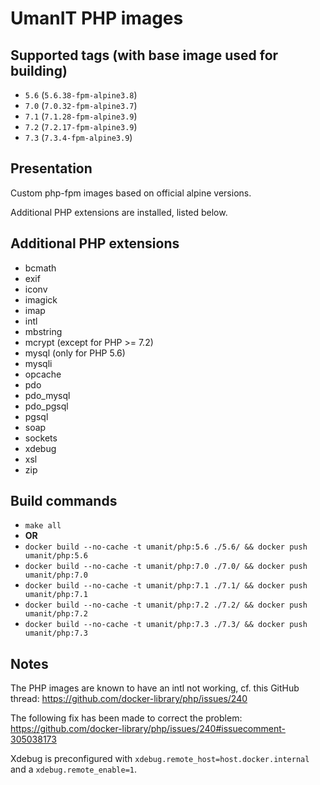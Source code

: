 # UmanIT PHP images

## Supported tags (with base image used for building)
* `5.6` (`5.6.38-fpm-alpine3.8`)
* `7.0` (`7.0.32-fpm-alpine3.7`)
* `7.1` (`7.1.28-fpm-alpine3.9`)
* `7.2` (`7.2.17-fpm-alpine3.9`)
* `7.3` (`7.3.4-fpm-alpine3.9`)

## Presentation
Custom php-fpm images based on official alpine versions.

Additional PHP extensions are installed, listed below.

## Additional PHP extensions
* bcmath
* exif
* iconv
* imagick
* imap
* intl
* mbstring
* mcrypt (except for PHP >= 7.2)
* mysql (only for PHP 5.6)
* mysqli
* opcache
* pdo
* pdo_mysql
* pdo_pgsql
* pgsql
* soap
* sockets
* xdebug
* xsl
* zip

## Build commands
* `make all`
* **OR**
* `docker build --no-cache -t umanit/php:5.6 ./5.6/ && docker push umanit/php:5.6`
* `docker build --no-cache -t umanit/php:7.0 ./7.0/ && docker push umanit/php:7.0`
* `docker build --no-cache -t umanit/php:7.1 ./7.1/ && docker push umanit/php:7.1`
* `docker build --no-cache -t umanit/php:7.2 ./7.2/ && docker push umanit/php:7.2`
* `docker build --no-cache -t umanit/php:7.3 ./7.3/ && docker push umanit/php:7.3`

## Notes
The PHP images are known to have an intl not working, cf. this GitHub thread: https://github.com/docker-library/php/issues/240

The following fix has been made to correct the problem: https://github.com/docker-library/php/issues/240#issuecomment-305038173

Xdebug is preconfigured with `xdebug.remote_host=host.docker.internal`
and a `xdebug.remote_enable=1`.
